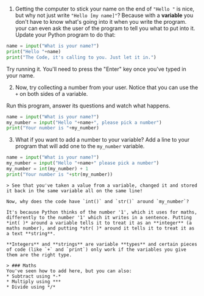 1. Getting the computer to stick your name on the end of `"Hello "` is nice, but why not just write `"Hello [my name]"`? Because with a **variable** you don't have to know what's going into it when you write the program. your can even ask the user of the program to tell you what to put into it. Update your Python program to do that:
  ```python
  name = input("What is your name?")
  print("Hello "+name)
  print("The Code, it's calling to you. Just let it in.")
  ```
  Try running it. You'll need to press the "Enter" key once you've typed in your name.

2. Now, try collecting a number from your user. Notice that you can use the `+` on both sides of a variable.

  Run this program, answer its questions and watch what happens.
  ```python
  name = input("What is your name?")
  my_number = input("Hello "+name+", please pick a number")
  print("Your number is "+my_number)
  ```
3. What if you want to add a number to your variable? Add a line to your program that will add one to the `my_number` variable.
  ```python
  name = input("What is your name?")
  my_number = input("Hello "+name+" please pick a number")
  my_number = int(my_number) + 1
  print("Your number is "+str(my_number))
  ```
    > See that you've taken a value from a variable, changed it and stored it back in the same variable all on the same line!

    Now, why does the code have `int()` and `str()` around `my_number`?

    It's because Python thinks of the number '1', which it uses for maths, differently to the number '1' which it writes in a sentence. Putting *int( )* around a variable tells it to treat it as an **integer** (a maths number), and putting *str( )* around it tells it to treat it as a text **string**.  

    **Integers** and **strings** are variable **types** and certain pieces of code (like `+` and `print`) only work if the variables you give them are the right type.

    > ### Maths
    You've seen how to add here, but you can also:
    * Subtract using *-*
    * Multiply using ***
    * Divide using */*
